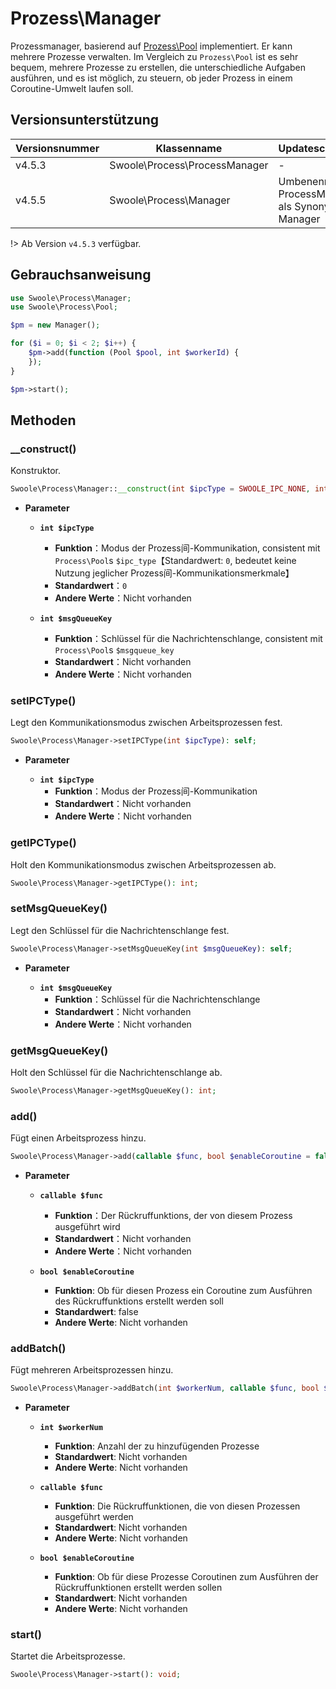 # Prozess\Manager

Prozessmanager, basierend auf [Prozess\Pool](/process/process_pool) implementiert. Er kann mehrere Prozesse verwalten. Im Vergleich zu `Prozess\Pool` ist es sehr bequem, mehrere Prozesse zu erstellen, die unterschiedliche Aufgaben ausführen, und es ist möglich, zu steuern, ob jeder Prozess in einem Coroutine-Umwelt laufen soll.


## Versionsunterstützung

| Versionsnummer | Klassenname                          | Updateschilderung                                 |
| -------------- | ------------------------------------ | ------------------------------------------------ |
| v4.5.3         | Swoole\Process\ProcessManager        | -                                                 |
| v4.5.5         | Swoole\Process\Manager                | Umbenennung, ProcessManager als Synonym für Manager |

!> Ab Version `v4.5.3` verfügbar.


## Gebrauchsanweisung

```php
use Swoole\Process\Manager;
use Swoole\Process\Pool;

$pm = new Manager();

for ($i = 0; $i < 2; $i++) {
    $pm->add(function (Pool $pool, int $workerId) {
    });
}

$pm->start();
```


## Methoden


### __construct()

Konstruktor.

```php
Swoole\Process\Manager::__construct(int $ipcType = SWOOLE_IPC_NONE, int $msgQueueKey = 0);
```

* **Parameter**

  * **`int $ipcType`**
    * **Funktion**：Modus der Prozess间-Kommunikation, consistent mit `Process\Pool`s `$ipc_type`【Standardwert: `0`, bedeutet keine Nutzung jeglicher Prozess间-Kommunikationsmerkmale】
    * **Standardwert**：`0`
    * **Andere Werte**：Nicht vorhanden

  * **`int $msgQueueKey`**
    * **Funktion**：Schlüssel für die Nachrichtenschlange, consistent mit `Process\Pool`s `$msgqueue_key`
    * **Standardwert**：Nicht vorhanden
    * **Andere Werte**：Nicht vorhanden


### setIPCType()

Legt den Kommunikationsmodus zwischen Arbeitsprozessen fest.

```php
Swoole\Process\Manager->setIPCType(int $ipcType): self;
```

* **Parameter**

  * **`int $ipcType`**
    * **Funktion**：Modus der Prozess间-Kommunikation
    * **Standardwert**：Nicht vorhanden
    * **Andere Werte**：Nicht vorhanden


### getIPCType()

Holt den Kommunikationsmodus zwischen Arbeitsprozessen ab.

```php
Swoole\Process\Manager->getIPCType(): int;
```


### setMsgQueueKey()

Legt den Schlüssel für die Nachrichtenschlange fest.

```php
Swoole\Process\Manager->setMsgQueueKey(int $msgQueueKey): self;
```

* **Parameter**

  * **`int $msgQueueKey`**
    * **Funktion**：Schlüssel für die Nachrichtenschlange
    * **Standardwert**：Nicht vorhanden
    * **Andere Werte**：Nicht vorhanden


### getMsgQueueKey()

Holt den Schlüssel für die Nachrichtenschlange ab.

```php
Swoole\Process\Manager->getMsgQueueKey(): int;
```


### add()

Fügt einen Arbeitsprozess hinzu.

```php
Swoole\Process\Manager->add(callable $func, bool $enableCoroutine = false): self;
```

* **Parameter**

  * **`callable $func`**
    * **Funktion**：Der Rückruffunktions, der von diesem Prozess ausgeführt wird
    * **Standardwert**：Nicht vorhanden
    * **Andere Werte**：Nicht vorhanden

  * **`bool $enableCoroutine`**
    * **Funktion**: Ob für diesen Prozess ein Coroutine zum Ausführen des Rückruffunktions erstellt werden soll
    * **Standardwert**: false
    * **Andere Werte**: Nicht vorhanden


### addBatch()

Fügt mehreren Arbeitsprozessen hinzu.

```php
Swoole\Process\Manager->addBatch(int $workerNum, callable $func, bool $enableCoroutine = false): self;
```

* **Parameter**

  * **`int $workerNum`**
    * **Funktion**: Anzahl der zu hinzufügenden Prozesse
    * **Standardwert**: Nicht vorhanden
    * **Andere Werte**: Nicht vorhanden

  * **`callable $func`**
    * **Funktion**: Die Rückruffunktionen, die von diesen Prozessen ausgeführt werden
    * **Standardwert**: Nicht vorhanden
    * **Andere Werte**: Nicht vorhanden

  * **`bool $enableCoroutine`**
    * **Funktion**: Ob für diese Prozesse Coroutinen zum Ausführen der Rückruffunktionen erstellt werden sollen
    * **Standardwert**: Nicht vorhanden
    * **Andere Werte**: Nicht vorhanden

### start()

Startet die Arbeitsprozesse.

```php
Swoole\Process\Manager->start(): void;
```

